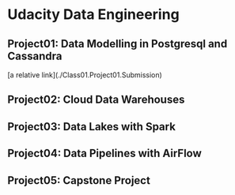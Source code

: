 <h1> Udacity Data Engineering </h1>
<h2>Project01: Data Modelling in Postgresql and Cassandra</h2>
[a relative link](./Class01.Project01.Submission)
<h2>Project02: Cloud Data Warehouses </h2>
<h2>Project03: Data Lakes with Spark </h2>
<h2>Project04: Data Pipelines with AirFlow </h2>
<h2>Project05: Capstone Project</h2>
